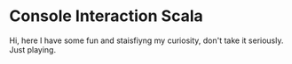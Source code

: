 # Console Interaction Scala
Hi, here I have some fun and staisfiyng my curiosity, don't take it seriously.
Just playing.